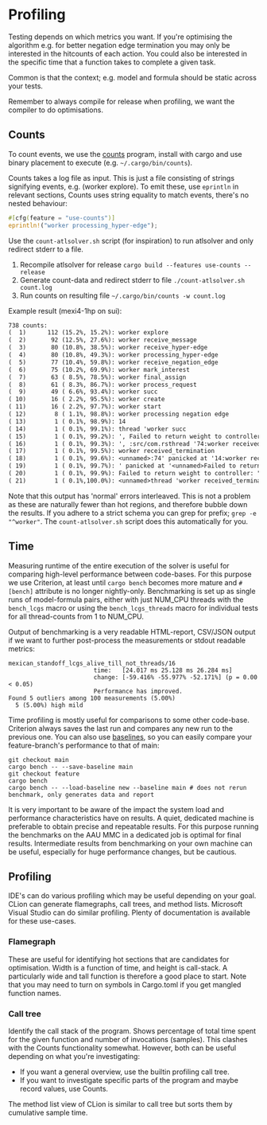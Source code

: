 # Profiling

Testing depends on which metrics you want. If you're optimising the algorithm e.g. for better negation edge termination
you may only be interested in the hitcounts of each action. You could also be interested in the specific time that 
a function takes to complete a given task.

Common is that the context; e.g. model and formula should be static across your tests.

Remember to always compile for release when profiling, we want the compiler to do optimisations.

## Counts
To count events, we use the [counts](https://github.com/nnethercote/counts/) program, install with cargo and use binary
placement to execute (e.g. `~/.cargo/bin/counts`).

Counts takes a log file as input. This is just a file consisting of strings signifying events, e.g. (worker explore).
To emit these, use `eprintln` in relevant sections, Counts uses string equality to match events, there's no nested behaviour:
```rust
#[cfg(feature = "use-counts")]
eprintln!("worker processing_hyper-edge");
```

Use the `count-atlsolver.sh` script (for inspiration) to run atlsolver and only redirect stderr to a file.


1. Recompile atlsolver for release `cargo build --features use-counts --release`
1. Generate count-data and redirect stderr to file `./count-atlsolver.sh count.log` 
1. Run counts on resulting file `~/.cargo/bin/counts -w count.log`

Example result (mexi4-1hp on sui):
```txt
738 counts:
(  1)      112 (15.2%, 15.2%): worker explore
(  2)       92 (12.5%, 27.6%): worker receive_message
(  3)       80 (10.8%, 38.5%): worker receive_hyper-edge
(  4)       80 (10.8%, 49.3%): worker processing_hyper-edge
(  5)       77 (10.4%, 59.8%): worker receive_negation_edge
(  6)       75 (10.2%, 69.9%): worker mark_interest
(  7)       63 ( 8.5%, 78.5%): worker final_assign
(  8)       61 ( 8.3%, 86.7%): worker process_request
(  9)       49 ( 6.6%, 93.4%): worker succ
( 10)       16 ( 2.2%, 95.5%): worker create
( 11)       16 ( 2.2%, 97.7%): worker start
( 12)        8 ( 1.1%, 98.8%): worker processing negation edge
( 13)        1 ( 0.1%, 98.9%): 14
( 14)        1 ( 0.1%, 99.1%): thread 'worker succ
( 15)        1 ( 0.1%, 99.2%): ', Failed to return weight to controller: "SendError(..)"src/com.rsworker final_assign
( 16)        1 ( 0.1%, 99.3%): ', :src/com.rsthread '74:worker received_termination
( 17)        1 ( 0.1%, 99.5%): worker received_termination
( 18)        1 ( 0.1%, 99.6%): <unnamed>:74' panicked at '14:worker received_termination
( 19)        1 ( 0.1%, 99.7%): ' panicked at '<unnamed>Failed to return weight to controller: "SendError(..)"' panicked at 'worker receive_message
( 20)        1 ( 0.1%, 99.9%): Failed to return weight to controller: "SendError(..)"
( 21)        1 ( 0.1%,100.0%): <unnamed>thread 'worker received_termination
```

Note that this output has 'normal' errors interleaved. This is not a problem as these are naturally fewer than hot
regions, and therefore bubble down the results. If you adhere to a strict schema you can grep for prefix; `grep -e "^worker"`.
The `count-atlsolver.sh` script does this automatically for you.

## Time
Measuring runtime of the entire execution of the solver is useful for comparing high-level performance between code-bases.
For this purpose we use Criterion, at least until `cargo bench` becomes more mature and `#[bench]` attribute is no longer nightly-only.
Benchmarking is set up as single runs of model-formula pairs, either with just NUM_CPU threads with the `bench_lcgs` macro
or using the `bench_lcgs_threads` macro for individual tests for all thread-counts from 1 to NUM_CPU.

Output of benchmarking is a very readable HTML-report, CSV/JSON output if we want to further post-process the measurements
or stdout readable metrics:
```
mexican_standoff_lcgs_alive_till_not_threads/16                                                                            
                        time:   [24.017 ms 25.128 ms 26.284 ms]
                        change: [-59.416% -55.977% -52.171%] (p = 0.00 < 0.05)
                        Performance has improved.
Found 5 outliers among 100 measurements (5.00%)
  5 (5.00%) high mild

```

Time profiling is mostly useful for comparisons to some other code-base. Criterion always saves the last run and compares any new run to the previous one.
You can also use [baselines](https://bheisler.github.io/criterion.rs/book/user_guide/command_line_options.html), so you can easily compare your feature-branch's performance to that of main:
```shell
git checkout main
cargo bench -- --save-baseline main
git checkout feature
cargo bench
cargo bench -- --load-baseline new --baseline main # does not rerun benchmark, only generates data and report
```

It is very important to be aware of the impact the system load and performance characteristics have on results. 
A quiet, dedicated machine is preferable to obtain precise and repeatable results. 
For this purpose running the benchmarks on the AAU MMC in a dedicated job is optimal for final results. 
Intermediate results from benchmarking on your own machine can be useful, especially for huge performance changes, but be cautious.

## Profiling
IDE's can do various profiling which may be useful depending on your goal. CLion can generate flamegraphs, call trees, and method lists.
Microsoft Visual Studio can do similar profiling. Plenty of documentation is available for these use-cases.

### Flamegraph
These are useful for identifying hot sections that are candidates for optimisation. Width is a function of time, and height is call-stack.
A particularly wide and tall function is therefore a good place to start. Note that you may need to turn on symbols in Cargo.toml if you get mangled function names.

### Call tree
Identify the call stack of the program. Shows percentage of total time spent for the given function and number of invocations (samples).
This clashes with the Counts functionality somewhat. However, both can be useful depending on what you're investigating:
- If you want a general overview, use the builtin profiling call tree.
- If you want to investigate specific parts of the program and maybe record values, use Counts.

The method list view of CLion is similar to call tree but sorts them by cumulative sample time. 
